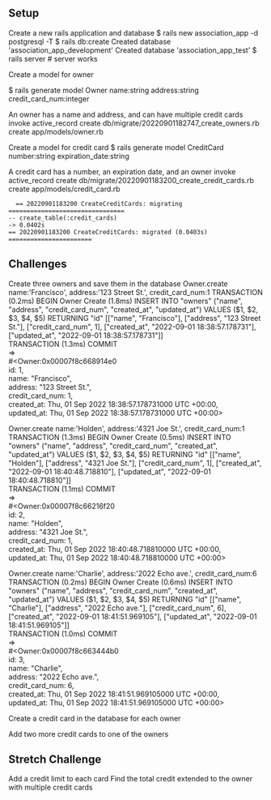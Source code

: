 ## Setup

Create a new rails application and database
$ rails new association_app -d postgresql -T
$ rails db:create
    Created database 'association_app_development'
    Created database 'association_app_test'
$ rails server
    # server works

Create a model for owner

$ rails generate model Owner name:string address:string credit_card_num:integer

An owner has a name and address, and can have multiple credit cards
      invoke  active_record
      create    db/migrate/20220901182747_create_owners.rb
      create    app/models/owner.rb

Create a model for credit card
$ rails generate model CreditCard number:string expiration_date:string

A credit card has a number, an expiration date, and an owner
     invoke  active_record
      create    db/migrate/20220901183200_create_credit_cards.rb
      create    app/models/credit_card.rb

      == 20220901183200 CreateCreditCards: migrating ================================
    -- create_table(:credit_cards)
    -> 0.0402s
    == 20220901183200 CreateCreditCards: migrated (0.0403s) =======================

## Challenges

Create three owners and save them in the database
Owner.create name:'Francisco', address:'123 Street St.', credit_card_num:1
  TRANSACTION (0.2ms)  BEGIN
  Owner Create (1.8ms)  INSERT INTO "owners" ("name", "address", "credit_card_num", "created_at", "updated_at") VALUES ($1, $2, $3, $4, $5) RETURNING "id"  [["name", "Francisco"], ["address", "123 Street St."], ["credit_card_num", 1], ["created_at", "2022-09-01 18:38:57.178731"], ["updated_at", "2022-09-01 18:38:57.178731"]]                               
  TRANSACTION (1.3ms)  COMMIT                                                          
 =>                                                                                    
#<Owner:0x00007f8c668914e0                                                             
 id: 1,                                                                                
 name: "Francisco",                                                                    
 address: "123 Street St.",                                                            
 credit_card_num: 1,                                                                   
 created_at: Thu, 01 Sep 2022 18:38:57.178731000 UTC +00:00,                           
 updated_at: Thu, 01 Sep 2022 18:38:57.178731000 UTC +00:00>  

Owner.create name:'Holden', address:'4321 Joe St.', credit_card_num:1
TRANSACTION (1.3ms)  BEGIN
  Owner Create (0.5ms)  INSERT INTO "owners" ("name", "address", "credit_card_num", "created_at", "updated_at") VALUES ($1, $2, $3, $4, $5) RETURNING "id"  [["name", "Holden"], ["address", "4321 Joe St."], ["credit_card_num", 1], ["created_at", "2022-09-01 18:40:48.718810"], ["updated_at", "2022-09-01 18:40:48.718810"]]                               
  TRANSACTION (1.1ms)  COMMIT                                                     
 =>                                                                               
#<Owner:0x00007f8c66216f20                                                        
 id: 2,                                                                           
 name: "Holden",                                                                  
 address: "4321 Joe St.",                                                         
 credit_card_num: 1,                                                              
 created_at: Thu, 01 Sep 2022 18:40:48.718810000 UTC +00:00,                      
 updated_at: Thu, 01 Sep 2022 18:40:48.718810000 UTC +00:00> 

Owner.create name:'Charlie', address:'2022 Echo ave.', credit_card_num:6
  TRANSACTION (0.2ms)  BEGIN
  Owner Create (0.6ms)  INSERT INTO "owners" ("name", "address", "credit_card_num", "created_at", "updated_at") VALUES ($1, $2, $3, $4, $5) RETURNING "id"  [["name", "Charlie"], ["address", "2022 Echo ave."], ["credit_card_num", 6], ["created_at", "2022-09-01 18:41:51.969105"], ["updated_at", "2022-09-01 18:41:51.969105"]]                                                                    
  TRANSACTION (1.0ms)  COMMIT                                                                                             
 =>                                                                                                                       
#<Owner:0x00007f8c663444b0                                                                                                
 id: 3,                                                                                                                   
 name: "Charlie",                                                                                                         
 address: "2022 Echo ave.",                                                                                               
 credit_card_num: 6,                                                                                                      
 created_at: Thu, 01 Sep 2022 18:41:51.969105000 UTC +00:00,                                                              
 updated_at: Thu, 01 Sep 2022 18:41:51.969105000 UTC +00:00>

Create a credit card in the database for each owner

Add two more credit cards to one of the owners

## Stretch Challenge

Add a credit limit to each card
Find the total credit extended to the owner with multiple credit cards